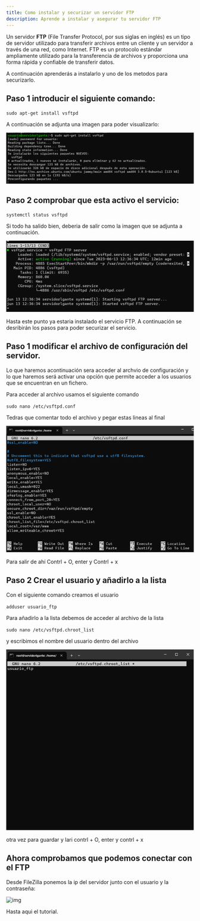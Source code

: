 ```yaml
---
title: Como instalar y securizar un servidor FTP
description: Aprende a instalar y asegurar tu servidor FTP
---
```


Un servidor **FTP** (File Transfer Protocol, por sus siglas en inglés) es un tipo de servidor utilizado para transferir archivos entre un cliente y un servidor a través de una red, como Internet. FTP es un protocolo estándar ampliamente utilizado para la transferencia de archivos y proporciona una forma rápida y confiable de transferir datos.

A continuación aprenderás a instalarlo y uno de los metodos para securizarlo.

## Paso 1 introducir el siguiente comando:

`sudo apt-get install vsftpd`

A continuación se adjunta una imagen para poder visualizarlo:

![img](../../../assets/InstalarFTP.png)


## Paso 2 comprobar que esta activo el servicio:

`systemctl status vsftpd`

Si todo ha salido bien, deberia de salir como la imagen que se adjunta a continuación.

![img](../../../assets/FTPActivo.png)

Hasta este punto ya estaria instalado el servicio FTP. A continuación se desribirán los pasos para poder
securizar el servicio.

## Paso 1 modificar el archivo de configuración del servidor.

Lo que haremos acontinuación sera acceder al archvio de configuración y lo que haremos será activar una opción que
permite acceder a los usuarios que se encuentran en un fichero.

Para acceder al archivo usamos el siguiente comando

`sudo nano /etc/vsftpd.conf`

Tedras que comentar todo el archivo y pegar estas lineas al final

![img](../../../assets/FTPconfig.png)

Para salir de ahí Contrl + O, enter y Contrl + x


## Paso 2 Crear el usuario y añadirlo a la lista

Con el siguiente comando creamos el usuario

`adduser usuario_ftp`

Para añadirlo a la lista debemos de acceder al archivo de la lista

`sudo nano /etc/vsftpd.chroot_list`

y escribimos el nombre del usuario dentro del archivo

![img](../../../assets/FTPUser.png)

otra vez para guardar y lari contrl + O, enter y contrl + x

## Ahora comprobamos que podemos conectar con el FTP

Desde FileZilla ponemos la ip del servidor junto con el usuario y la contraseña:

![img](../../../assets/Solución.png)

Hasta aqui el tutorial.


